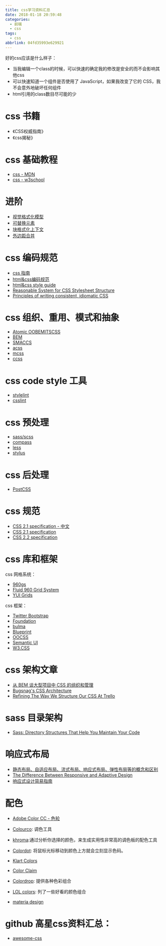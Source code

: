 ```yaml
---
title: css学习资料汇总
date: 2018-01-18 20:59:48
categories:
  - 前端
  - css
tags:
  - css
abbrlink: 04fd35993e629921
---
```


好的css应该是什么样子：
* 当我编辑一个class的时候，可以快速的确定我的修改是安全的而不会影响其他css
* 可以快速知道一个组件是否使用了 JavaScript，如果我改变了它的 CSS，我不会意外地破坏任何组件
* html引用的class数目尽可能的少

# css 书籍

* 《CSS权威指南》
* 《css揭秘》

# css 基础教程

* [css - MDN](https://developer.mozilla.org/zh-CN/docs/Web/CSS)
* [css - w3school](http://www.w3school.com.cn/css/index.asp)

# 进阶

* [视觉格式化模型](https://developer.mozilla.org/zh-CN/docs/Web/Guide/CSS/Visual_formatting_model)
* [可替换元素](https://developer.mozilla.org/zh-CN/docs/Web/CSS/Replaced_element)
* [块格式化上下文](https://developer.mozilla.org/zh-CN/docs/Web/Guide/CSS/Block_formatting_context)
* [外边距合并](https://developer.mozilla.org/zh-CN/docs/Web/CSS/CSS_Box_Model/Mastering_margin_collapsing)

# css 编码规范

* [css 指南](https://cssguidelin.es/)
* [html&css编码规范](http://codeguide.bootcss.com/)
* [html&css style guide](https://github.com/Aaaaaashu/Guide)
* [Reasonable System for CSS Stylesheet Structure](http://rscss.io/)
* [Principles of writing consistent, idiomatic CSS](https://github.com/necolas/idiomatic-css)

# css 组织、重用、模式和抽象

* [Atomic OOBEMITSCSS](https://www.sitepoint.com/atomic-oobemitscss/)
* [BEM](https://en.bem.info/)
* [SMACCS](https://smacss.com/)
* [acss](https://acss.io/)
* [mcss](http://operatino.github.io/MCSS/cn/)
* [ccss](http://sathify.github.io/CCSS/)

# css code style 工具

* [stylelint](https://stylelint.io/)
* [csslint](https://github.com/CSSLint/csslint)

# css 预处理

* [sass/scss](http://sass-lang.com/)
* [compass](http://compass-style.org/)
* [less](http://lesscss.org/)
* [stylus](http://stylus-lang.com/)

# css 后处理

* [PostCSS](http://postcss.org/)

# css 规范

* [CSS 2.1 specification - 中文](https://github.com/ayqy/CSS2-1)
* [CSS 2.1 specification](https://www.w3.org/TR/2011/REC-CSS2-20110607/#minitoc)
* [CSS 2.2 specification](https://www.w3.org/TR/CSS22/)

# css 库和框架

css 网格系统：
* [960gs](https://960.gs/)
* [Fluid 960 Grid System](http://www.designinfluences.com/fluid960gs/)
* [YUI Grids](http://yuilibrary.com/yui/docs/cssgrids/)

css 框架：
* [Twitter Bootstrap](http://getbootstrap.com)
* [Foundation](http://foundation.zurb.com/)
* [bulma](https://bulma.io/)
* [Blueprint](http://blueprintcss.org/)
* [OOCSS](http://oocss.org/)
* [Semantic UI](https://semantic-ui.com/)
* [W3.CSS](http://w3schools.wang/w3css/w3css_tutorial.html)

# css 架构文章

* [从 BEM 谈大型项目中 CSS 的组织和管理](https://www.ibm.com/developerworks/cn/web/1512_chengfu_bem/index.html)
* [Bugsnag's CSS Architecture](https://blog.bugsnag.com/bugsnags-css-architecture/)
* [Refining The Way We Structure Our CSS At Trello](https://blog.trello.com/refining-the-way-we-structure-our-css-at-trello)

# sass 目录架构

* [Sass: Directory Structures That Help You Maintain Your Code](http://vanseodesign.com/css/sass-directory-structures/)

# 响应式布局

* [静态布局、自适应布局、流式布局、响应式布局、弹性布局等的概念和区别](https://www.cnblogs.com/yanayana/p/7066948.html)
* [The Difference Between Responsive and Adaptive Design](https://css-tricks.com/the-difference-between-responsive-and-adaptive-design/)
* [响应式设计简易指南](https://geekplux.com/grid/)

# 配色

* [Adobe Color CC - 色轮](https://color.adobe.com/zh/)
* [Colourco](https://colourco.de/): 调色工具
* [khroma](http://khroma.co):通过分析你选择的颜色，来生成实用性非常高的调色板的配色工具
* [Colordot](https://color.hailpixel.com/): 将鼠标光标移动到颜色上方就会立刻显示色码。
* [Klart Colors](https://klart.co/colors/)
* [Color Claim](http://www.vanschneider.com/colors)
* [Colordrop](https://colordrop.io/): 提供各种色彩组合
* [LOL colors](https://www.webdesignrankings.com/resources/lolcolors/): 列了一些好看的颜色组合

* [materia design](https://www.materialpalette.com/)



# github 高星css资料汇总：

* [awesome-css](https://github.com/sotayamashita/awesome-css)
